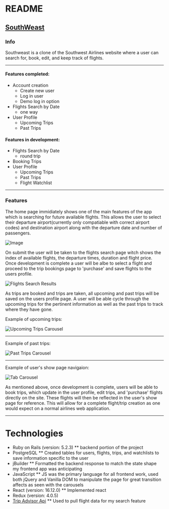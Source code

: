 # README

## [SouthWeast](https://southweast.herokuapp.com/)

###  Info

Southweast is a clone of the Southwest Airlines website where a user can search for, book, edit, and keep track of flights.


------------



#### Features completed: 
* Account creation
	* Create new user
	* Log in user
	* Demo log in option
* Flights Search by Date
	* one way
* User Profile
	* Upcoming Trips
	* Past Trips
	
#### Features in development: 
* Flights Search by Date
	* round trip
* Booking Trips
* User Profile
	* Upcoming Trips
	* Past Trips
	* Flight Watchlist
  

------------


### Features

The home page immidiately shows one of the main features of the app which is searching for future available flights. This allows the user to select their departure airport(currently only compatiable with correct airport codes) and destination airport along with the departure date and number of passengers.

![Image](https://github.com/mkochalko/southweast/blob/master/app/assets/images/booking.png "Booking Search")


On submit the user will be taken to the flights search page witch shows the index of available flights, the departure times, duration and flight price. Once development is complete a user will be albe to select a flight and proceed to the trip bookings page to 'purchase' and save flights to the users profile. 

![](https://github.com/mkochalko/southweast/blob/master/app/assets/images/flight_search_result.png "Flights Search Results")

As trips are booked and trips are taken, all upcoming and past trips will be saved on the users profile page. A user will be able cycle through the upcoming trips for the pertinent information as well as the past trips to track where they have gone.

Example of upcoming trips:

![](https://github.com/mkochalko/southweast/blob/master/app/assets/images/upcoming_trip_carousel.gif "Upcoming Trips Carousel")

------------


Example of past trips:

![](https://github.com/mkochalko/southweast/blob/master/app/assets/images/past_trip_carousel.gif "Past Trips Carousel")

------------


Example of user's show page navigaion:

![](https://github.com/mkochalko/southweast/blob/master/app/assets/images/trip_tab_carousel.gif "Tab Carousel")

As mentioned above, once development is complete, users will be able to book trips, which update in the user profile, edit trips, and 'purchase' flights directly on the site. These flights will then be reflected in the user's show page for reference. This will allow for a complete flight/trip creation as one would expect on a normal airlines web application. 

------------



# Technologies 

* Ruby on Rails (version: 5.2.3)
	** backend portion of the project 
* PostgreSQL 
	** Created tables for users, flights, trips, and watchlists to save information specific to the user
* jBuilder
	** Formatted the backend response to match the state shape my frontend app was anticipating
* JavaScript 
	** JS was the primary language for all frontend work, used both jQuery and Vanilla DOM to manipulate the page for great transition affects as seen with the carousels
* React (version: 16.12.0)
	** Implemented react 
* Redux (version: 4.0.5)
* [Trip Advisor Api](https://rapidapi.com/apidojo/api/tripadvisor1/endpoints)
	** Used to pull flight data for my search feature

